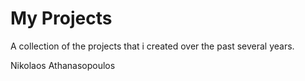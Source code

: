 # My Projects

A collection of the projects that i created over the past several years.

Nikolaos Athanasopoulos


